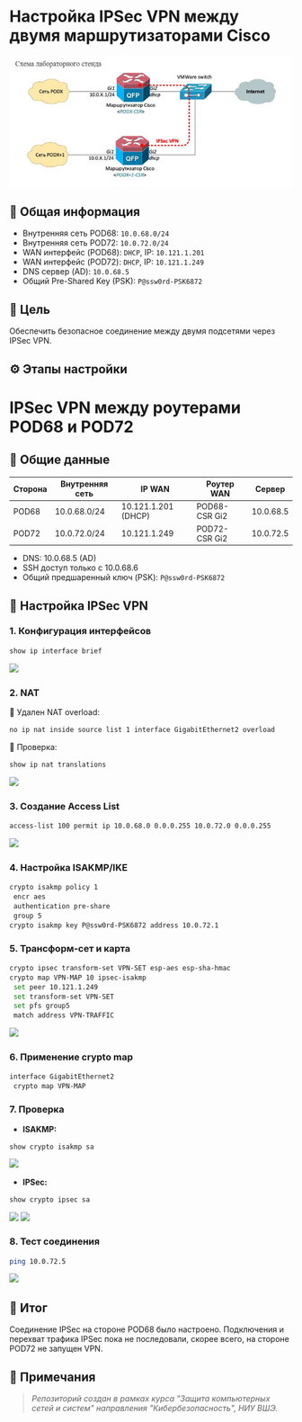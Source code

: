 # Настройка IPSec VPN между двумя маршрутизаторами Cisco

![](https://github.com/vit81g/Cybersecurity_HSE/blob/main/HomeWorks/Network%20and%20System%20Security/HW29/screens/task_ipsec.jpg)

## 📘 Общая информация

- Внутренняя сеть POD68: `10.0.68.0/24`
- Внутренняя сеть POD72: `10.0.72.0/24`
- WAN интерфейс (POD68): `DHCP`, IP: `10.121.1.201`
- WAN интерфейс (POD72): `DHCP`, IP: `10.121.1.249`
- DNS сервер (AD): `10.0.68.5`
- Общий Pre-Shared Key (PSK): `P@ssw0rd-PSK6872`

## 🎯 Цель
Обеспечить безопасное соединение между двумя подсетями через IPSec VPN.

## ⚙️ Этапы настройки

# IPSec VPN между роутерами POD68 и POD72

## 📃 Общие данные

| Сторона       | Внутренняя сеть | IP WAN              | Роутер WAN       | Сервер |
|------------------|-----------------------|---------------------|----------------------|---------|
| POD68            | 10.0.68.0/24          | 10.121.1.201 (DHCP) | POD68-CSR Gi2       | 10.0.68.5|
| POD72            | 10.0.72.0/24          | 10.121.1.249        | POD72-CSR Gi2       | 10.0.72.5|

- DNS: 10.0.68.5 (AD)
- SSH доступ только с 10.0.68.6
- Общий предшаренный ключ (PSK): `P@ssw0rd-PSK6872`

## 🔧 Настройка IPSec VPN

### 1. Конфигурация интерфейсов
```bash
show ip interface brief
```
![](./screenshots/brief.jpg)

### 2. NAT

📅 Удален NAT overload:
```bash
no ip nat inside source list 1 interface GigabitEthernet2 overload
```

🔎 Проверка:
```bash
show ip nat translations
```
![](./screenshots/nat.jpg)

### 3. Создание Access List
```bash
access-list 100 permit ip 10.0.68.0 0.0.0.255 10.0.72.0 0.0.0.255
```
![](./screenshots/access_list.jpg)

### 4. Настройка ISAKMP/IKE
```bash
crypto isakmp policy 1
 encr aes
 authentication pre-share
 group 5
crypto isakmp key P@ssw0rd-PSK6872 address 10.0.72.1
```

### 5. Трансформ-сет и карта
```bash
crypto ipsec transform-set VPN-SET esp-aes esp-sha-hmac
crypto map VPN-MAP 10 ipsec-isakmp
 set peer 10.121.1.249
 set transform-set VPN-SET
 set pfs group5
 match address VPN-TRAFFIC
```
![](./screenshots/section_crypto.jpg)

### 6. Применение crypto map
```bash
interface GigabitEthernet2
 crypto map VPN-MAP
```

### 7. Проверка

- **ISAKMP:**
```bash
show crypto isakmp sa
```
![](./screenshots/crypto_sa.jpg)

- **IPSec:**
```bash
show crypto ipsec sa
```
![](./screenshots/ipsec_sa_01.jpg)
![](./screenshots/ipsec_sa_02.jpg)

### 8. Тест соединения
```bash
ping 10.0.72.5
```
![](./screenshots/ping.jpg)

## 📂 Итог

Соединение IPSec на стороне POD68 было настроено. Подключения и перехват трафика IPSec пока не последовали, скорее всего, на стороне POD72 не запущен VPN.

## 📂 Примечания

> _Репозиторий создан в рамках курса "Защита компьютерных сетей и систем" направления "Кибербезопасность", НИУ ВШЭ._